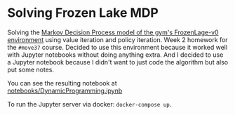 # Solving Frozen Lake MDP

Solving the [Markov Decision Process model of the gym's FrozenLage-v0 environment](https://gym.openai.com/envs/FrozenLake-v0/) using value iteration and policy iteration. Week 2 homework for the `#move37` course. Decided to use this environment because it worked well with Jupyter notebooks without doing anything extra. And I decided to use a Jupyter notebook because I didn't want to just code the algorithm but also put some notes. 


You can see the resulting notebook at [notebooks/DynamicProgramming.ipynb](https://github.com/carlosdg/SolvingFrozenLakeV0/blob/master/notebooks/DynamicProgramming.ipynb)


To run the Jupyter server via docker: `docker-compose up`.
